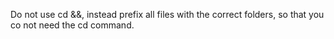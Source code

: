 Do not use cd <directory> &&, instead prefix all files with the correct folders, so that you co
not need the cd command.
